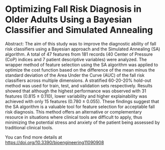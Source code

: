 # Optimizing Fall Risk Diagnosis in Older Adults Using a Bayesian Classifier and Simulated Annealing

Abstract: The aim of this study was to improve the diagnostic ability of fall risk classifiers using a Bayesian approach and the Simulated Annealing (SA) algorithm. A total of 47 features from 181 records (40 Center of Pressure (CoP) indices and 7 patient descriptive variables) were analyzed. The wrapper method of feature selection using the SA algorithm was applied to optimize the cost function based on the difference of the mean minus the standard deviation of the Area Under the Curve (AUC) of the fall risk classifiers across multiple dimensions. A stratified 60-20-20% hold-out method was used for train, test, and validation sets respectively. Results showed that although the highest performance was observed with 31 features (0.815 ± 0.110), lower variability and higher explainability was achieved with only 15 features (0.780 ± 0.055). These findings suggest that the SA algorithm is a valuable tool for feature selection for acceptable fall risk diagnosis. This method offers an alternative or complementary resource in situations where clinical tools are difficult to apply, thus minimizing the potential stress and anxiety of the patient being assessed by traditional clinical tools.

You can find more details at  https://doi.org/10.3390/bioengineering11090908
